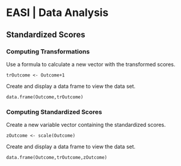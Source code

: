# EASI | Data Analysis

## Standardized Scores

### Computing Transformations

Use a formula to calculate a new vector with the transformed scores. 

```{r}
trOutcome <- Outcome+1
```

Create and display a data frame to view the data set.

```{r}
data.frame(Outcome,trOutcome)
```

### Computing Standardized Scores

Create a new variable vector containing the standardized scores.

```{r}
zOutcome <- scale(Outcome)
```

Create and display a data frame to view the data set.

```{r}
data.frame(Outcome,trOutcome,zOutcome)
```

